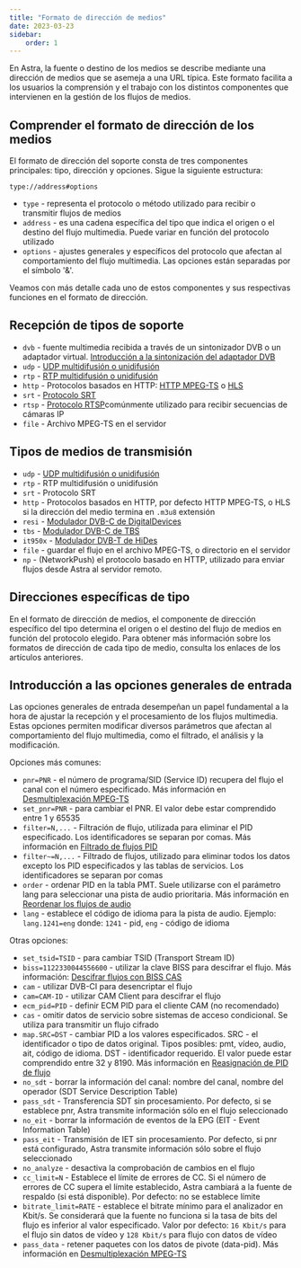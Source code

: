 ```yaml
---
title: "Formato de dirección de medios"
date: 2023-03-23
sidebar:
    order: 1
---
```


En Astra, la fuente o destino de los medios se describe mediante una dirección de medios que se asemeja a una URL típica. Este formato facilita a los usuarios la comprensión y el trabajo con los distintos componentes que intervienen en la gestión de los flujos de medios.

## Comprender el formato de dirección de los medios[](/es/astra/receiving/general/address-format#understanding-the-media-address-format)

El formato de dirección del soporte consta de tres componentes principales: tipo, dirección y opciones. Sigue la siguiente estructura:

```
type://address#options
```

- `type` - representa el protocolo o método utilizado para recibir o transmitir flujos de medios
- `address` - es una cadena específica del tipo que indica el origen o el destino del flujo multimedia. Puede variar en función del protocolo utilizado
- `options` - ajustes generales y específicos del protocolo que afectan al comportamiento del flujo multimedia. Las opciones están separadas por el símbolo '&'.

Veamos con más detalle cada uno de estos componentes y sus respectivas funciones en el formato de dirección.

## Recepción de tipos de soporte[](/es/astra/receiving/general/address-format#receiving-media-types)

- `dvb` - fuente multimedia recibida a través de un sintonizador DVB o un adaptador virtual. [Introducción a la sintonización del adaptador DVB](/es/astra/receiving/dvb/intro)
- `udp` - [UDP multidifusión o unidifusión](/es/astra/receiving/ip/udp)
- `rtp` - [RTP multidifusión o unidifusión](/es/astra/receiving/ip/udp)
- `http` - Protocolos basados en HTTP: [HTTP MPEG-TS](/es/astra/receiving/ip/http) o [HLS](/es/astra/receiving/ip/hls)
- `srt` - [Protocolo SRT](/es/astra/receiving/srt)
- `rtsp` - [Protocolo RTSP](/es/astra/receiving/ip/rtsp)comúnmente utilizado para recibir secuencias de cámaras IP
- `file` - Archivo MPEG-TS en el servidor

## Tipos de medios de transmisión[](/es/astra/receiving/general/address-format#transmitting-media-types)

- `udp` - [UDP multidifusión o unidifusión](/es/astra/delivery/broadcasting/udp)
- `rtp` - RTP multidifusión o unidifusión
- `srt` - Protocolo SRT
- `http` - Protocolos basados en HTTP, por defecto HTTP MPEG-TS, o HLS si la dirección del medio termina en `.m3u8` extensión
- `resi` - [Modulador DVB-C de DigitalDevices](/es/astra/delivery/hardware/resi-dvb-c-modulator)
- `tbs` - [Modulador DVB-C de TBS](/es/astra/delivery/hardware/tbs-dvb-c-modulator)
- `it950x` - [Modulador DVB-T de HiDes](/es/astra/delivery/hardware/hides-dvb-t-modulator)
- `file` - guardar el flujo en el archivo MPEG-TS, o directorio en el servidor
- `np` - (NetworkPush) el protocolo basado en HTTP, utilizado para enviar flujos desde Astra al servidor remoto.

## Direcciones específicas de tipo[](/es/astra/receiving/general/address-format#type-specific-addresses)

En el formato de dirección de medios, el componente de dirección específico del tipo determina el origen o el destino del flujo de medios en función del protocolo elegido. Para obtener más información sobre los formatos de dirección de cada tipo de medio, consulta los enlaces de los artículos anteriores.

## Introducción a las opciones generales de entrada[](/es/astra/receiving/general/address-format#introduction-to-general-input-options)

Las opciones generales de entrada desempeñan un papel fundamental a la hora de ajustar la recepción y el procesamiento de los flujos multimedia. Estas opciones permiten modificar diversos parámetros que afectan al comportamiento del flujo multimedia, como el filtrado, el análisis y la modificación.

Opciones más comunes:

- `pnr=PNR` - el número de programa/SID (Service ID) recupera del flujo el canal con el número especificado. Más información en [Desmultiplexación MPEG-TS](/es/astra/processing/mpegts/demux)
- `set_pnr=PNR` - para cambiar el PNR. El valor debe estar comprendido entre 1 y 65535
- `filter=N,...` - Filtración de flujo, utilizada para eliminar el PID especificado. Los identificadores se separan por comas. Más información en [Filtrado de flujos PID](/es/astra/processing/mpegts/filter)
- `filter~=N,...` - Filtrado de flujos, utilizado para eliminar todos los datos excepto los PID especificados y las tablas de servicios. Los identificadores se separan por comas
- `order` - ordenar PID en la tabla PMT. Suele utilizarse con el parámetro lang para seleccionar una pista de audio prioritaria. Más información en [Reordenar los flujos de audio](/es/astra/processing/order)
- `lang` - establece el código de idioma para la pista de audio. Ejemplo: `lang.1241=eng` donde: `1241` - pid, `eng` - código de idioma

Otras opciones:

- `set_tsid=TSID` - para cambiar TSID (Transport Stream ID)
- `biss=1122330044556600` - utilizar la clave BISS para descifrar el flujo. Más información: [Descifrar flujos con BISS CAS](/es/astra/processing/cas/decrypt-biss)
- `cam` - utilizar DVB-CI para desencriptar el flujo
- `cam=CAM-ID` - utilizar CAM Client para descifrar el flujo
- `ecm_pid=PID` - definir ECM PID para el cliente CAM (no recomendado)
- `cas` - omitir datos de servicio sobre sistemas de acceso condicional. Se utiliza para transmitir un flujo cifrado
- `map.SRC=DST` - cambiar PID a los valores especificados. SRC - el identificador o tipo de datos original. Tipos posibles: pmt, vídeo, audio, ait, código de idioma. DST - identificador requerido. El valor puede estar comprendido entre 32 y 8190. Más información en [Reasignación de PID de flujo](/es/astra/processing/remap)
- `no_sdt` - borrar la información del canal: nombre del canal, nombre del operador (SDT Service Description Table)
- `pass_sdt` - Transferencia SDT sin procesamiento. Por defecto, si se establece pnr, Astra transmite información sólo en el flujo seleccionado
- `no_eit` - borrar la información de eventos de la EPG (EIT - Event Information Table)
- `pass_eit` - Transmisión de IET sin procesamiento. Por defecto, si pnr está configurado, Astra transmite información sólo sobre el flujo seleccionado
- `no_analyze` - desactiva la comprobación de cambios en el flujo
- `cc_limit=N` - Establece el límite de errores de CC. Si el número de errores de CC supera el límite establecido, Astra cambiará a la fuente de respaldo (si está disponible). Por defecto: no se establece límite
- `bitrate_limit=RATE` - establece el bitrate mínimo para el analizador en Kbit/s. Se considerará que la fuente no funciona si la tasa de bits del flujo es inferior al valor especificado. Valor por defecto: `16 Kbit/s` para el flujo sin datos de vídeo y `128 Kbit/s` para flujo con datos de vídeo
- `pass_data` - retener paquetes con los datos de pivote (data-pid). Más información en [Desmultiplexación MPEG-TS](/es/astra/processing/mpegts/demux)
